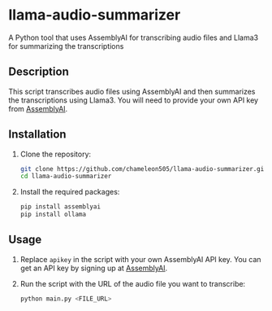 # llama-audio-summarizer
A Python tool that uses AssemblyAI for transcribing audio files and Llama3 for summarizing the transcriptions


## Description

This script transcribes audio files using AssemblyAI and then summarizes the transcriptions using Llama3. You will need to provide your own API key from [AssemblyAI](https://www.assemblyai.com/).

## Installation

1. Clone the repository:
    ```sh
    git clone https://github.com/chameleon505/llama-audio-summarizer.git
    cd llama-audio-summarizer
    ```

2. Install the required packages:
    ```sh
    pip install assemblyai
    pip install ollama
    ```

## Usage

1. Replace `apikey` in the script with your own AssemblyAI API key. You can get an API key by signing up at [AssemblyAI](https://www.assemblyai.com/).

2. Run the script with the URL of the audio file you want to transcribe:
    ```sh
    python main.py <FILE_URL>
    ```

   


